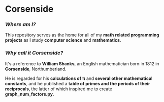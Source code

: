 # Corsenside
### **_Where am I?_**

This repository serves as the home for all of my **math related programming projects** as I study **computer science** and **mathematics**.


### **_Why call it Corsenside?_**

It's a reference to **William Shanks**, an English mathematician born in 1812 in **Corsenside**, Northumberland.

He is regarded for his **calculations of π** and **several other mathematical constants**, and he published a **table of primes and the periods of their reciprocals**, the latter of which inspired me to create **graph_num_factors.py**.
